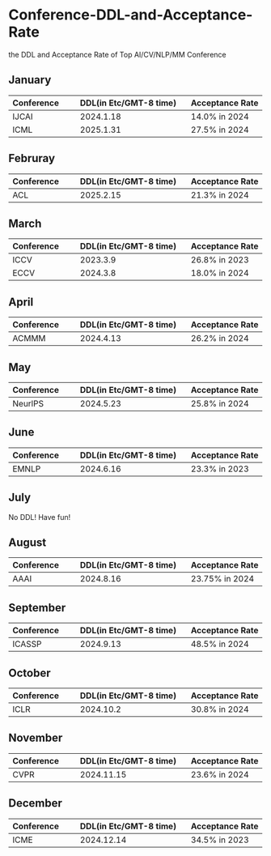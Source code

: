 # Conference-DDL-and-Acceptance-Rate
the DDL and Acceptance Rate of Top AI/CV/NLP/MM Conference

## January
| Conference        | DDL(in Etc/GMT-8 time)    | Acceptance Rate  |
| ------------- | :------------- | :----- |
|IJCAI | 2024.1.18 | 14.0% in 2024 |
|ICML | 2025.1.31 | 27.5% in 2024 |

## Februray
| Conference        | DDL(in Etc/GMT-8 time)    | Acceptance Rate  |
| ------------- | :------------- | :----- |
|ACL | 2025.2.15 | 21.3% in 2024 |

## March
| Conference        | DDL(in Etc/GMT-8 time)    | Acceptance Rate  |
| ------------- | :------------- | :----- |
|ICCV | 2023.3.9 | 26.8% in 2023 |
|ECCV | 2024.3.8 | 18.0% in 2024 |

## April
| Conference        | DDL(in Etc/GMT-8 time)    | Acceptance Rate  |
| ------------- | :------------- | :----- |
|ACMMM | 2024.4.13 | 26.2% in 2024 |

## May
| Conference        | DDL(in Etc/GMT-8 time)    | Acceptance Rate  |
| ------------- | :------------- | :----- |
|NeurlPS | 2024.5.23 | 25.8% in 2024 |

## June
| Conference        | DDL(in Etc/GMT-8 time)    | Acceptance Rate  |
| ------------- | :------------- | :----- |
|EMNLP | 2024.6.16 | 23.3% in 2023 |

## July
No DDL! Have fun!

## August
| Conference        | DDL(in Etc/GMT-8 time)    | Acceptance Rate  |
| ------------- | :------------- | :----- |
|AAAI | 2024.8.16 | 23.75% in 2024 |

## September
| Conference        | DDL(in Etc/GMT-8 time)    | Acceptance Rate  |
| ------------- | :------------- | :----- |
|ICASSP | 2024.9.13 | 48.5% in 2024 |

## October
| Conference        | DDL(in Etc/GMT-8 time)    | Acceptance Rate  |
| ------------- | :------------- | :----- |
|ICLR | 2024.10.2 | 30.8% in 2024 |

## November
| Conference        | DDL(in Etc/GMT-8 time)    | Acceptance Rate  |
| ------------- | :------------- | :----- |
|CVPR | 2024.11.15 | 23.6% in 2024 |

## December
| Conference        | DDL(in Etc/GMT-8 time)    | Acceptance Rate  |
| ------------- | :------------- | :----- |
|ICME | 2024.12.14 | 34.5% in 2023 |
